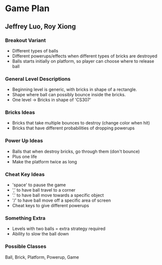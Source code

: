 # Game Plan
## Jeffrey Luo, Roy Xiong

### Breakout Variant

- Different types of balls  
- Different powerups/effects when different types of bricks are destroyed  
- Balls starts initially on platform, so player can choose where to release ball

### General Level Descriptions

- Beginning level is generic, with bricks in shape of a rectangle.
- Shape where ball can possibly bounce inside the bricks.
- One level -> Bricks in shape of 'CS307'

### Bricks Ideas

- Bricks that take multiple bounces to destroy (change color when hit)
- Bricks that have different probabilities of dropping powerups

### Power Up Ideas

- Balls that when destroy bricks, go through them (don't bounce)
- Plus one life
- Make the platform twice as long

### Cheat Key Ideas

- 'space' to pause the game
- ',' to have ball travel to a corner
- '.' to have ball move towards a specific object
- '/' to have ball move off a specific area of screen
- Cheat keys to give different powerups

### Something Extra

- Levels with two balls = extra strategy required
- Ability to slow the ball down

### Possible Classes

Ball, Brick, Platform, Powerup, Game
